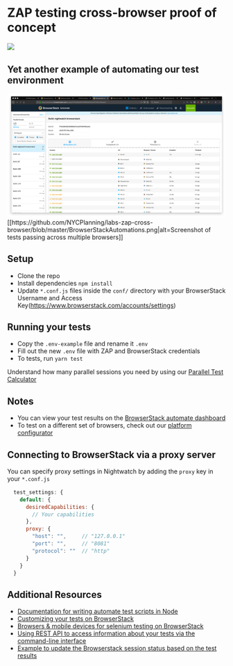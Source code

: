 # ZAP testing cross-browser proof of concept

<img src ="http://nightwatchjs.org/img/logo-nightwatch.png" height = "110">

## Yet another example of automating our test environment

<img src ="BrowserStackAutomations.png"/>
[[https://github.com/NYCPlanning/labs-zap-cross-browser/blob/master/BrowserStackAutomations.png|alt=Screenshot of tests passing across multiple browsers]]

## Setup
* Clone the repo
* Install dependencies `npm install`
* Update `*.conf.js` files inside the `conf/` directory with your BrowserStack Username and Access Key(https://www.browserstack.com/accounts/settings)

## Running your tests
- Copy the `.env-example` file and rename it `.env`
- Fill out the new `.env` file with ZAP and BrowserStack credentials
- To tests, run `yarn test`

 Understand how many parallel sessions you need by using our [Parallel Test Calculator](https://www.browserstack.com/automate/parallel-calculator?ref=github)

## Notes
* You can view your test results on the [BrowserStack automate dashboard](https://www.browserstack.com/automate)
* To test on a different set of browsers, check out our [platform configurator](https://www.browserstack.com/automate/node#setting-os-and-browser)


## Connecting to BrowserStack via a proxy server
You can specify proxy settings in Nightwatch by adding the `proxy` key in your `*.conf.js` 

```javascript
  test_settings: {
    default: {
      desiredCapabilities: {
        // Your capabilities
      },
      proxy: {
        "host": "",     // "127.0.0.1"
        "port": "",     // "8081"
        "protocol": ""  // "http"
      }
    }
  }
```
  
## Additional Resources
* [Documentation for writing automate test scripts in Node](https://www.browserstack.com/automate/node)
* [Customizing your tests on BrowserStack](https://www.browserstack.com/automate/capabilities)
* [Browsers & mobile devices for selenium testing on BrowserStack](https://www.browserstack.com/list-of-browsers-and-platforms?product=automate)
* [Using REST API to access information about your tests via the command-line interface](https://www.browserstack.com/automate/rest-api)
* [Example to update the Browserstack session status based on the test results](https://github.com/blueimp/nightwatch-browserstack)
